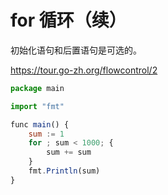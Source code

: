 # for 循环（续）

初始化语句和后置语句是可选的。

https://tour.go-zh.org/flowcontrol/2

```js
package main

import "fmt"

func main() {
	sum := 1
	for ; sum < 1000; {
		sum += sum
	}
	fmt.Println(sum)
}
```
